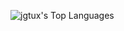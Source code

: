 ![jgtux's Top Languages](https://github-readme-stats.vercel.app/api/top-langs/?username=jgtux&theme=dracula&show_icons=true&hide_border=true&layout=compact)
